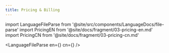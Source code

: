 ```yaml
---
title: Pricing & Billing
---
```


import LanguageFileParse from '@site/src/components/LanguageDocs/file-parse'
import PricingEN from '@site/docs/fragment/03-pricing-en.md'
import PricingCN from '@site/docs/fragment/03-pricing-cn.md'

<LanguageFileParse
en={<PricingEN />}
cn={<PricingCN />}
/>
